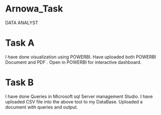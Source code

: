 # Arnowa_Task
DATA ANALYST
# Task A
I have done visualization using POWERBI.
Have uploaded both POWERBI Document <Sales Dashboard.pbix> and PDF <Sales Dashboard using POWERBI.pdf>.
Open in POWERBI for interactive dashboard.

# Task B
I have done Queries in Microsoft sql Server management Studio.
I have uploaded CSV file into the above tool to my DataBase.
Uploaded a document with queries and output<TASK-B-SQL>.
